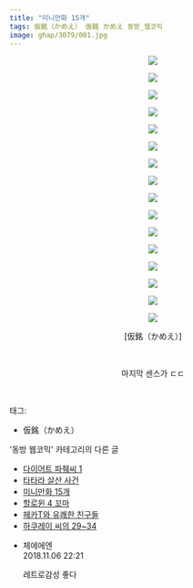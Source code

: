 ```yaml
---
title: "미니만화 15개"
tags: 仮銘（かめえ） 仮銘 かめえ 동방_웹코믹
image: ghap/3079/001.jpg
---
```

<div class="article">
<p style="text-align: center; clear: none; float: none;"><img src="{{ site.nasurl }}/ghap/3079/001.jpg"/></p>
<p style="text-align: center; clear: none; float: none;"><img src="{{ site.nasurl }}/ghap/3079/002.jpg"/></p>
<p style="text-align: center; clear: none; float: none;"><img src="{{ site.nasurl }}/ghap/3079/003.jpg"/></p>
<p style="text-align: center; clear: none; float: none;"><img src="{{ site.nasurl }}/ghap/3079/004.jpg"/></p>
<p style="text-align: center; clear: none; float: none;"><img src="{{ site.nasurl }}/ghap/3079/005.jpg"/></p>
<p style="text-align: center; clear: none; float: none;"><img src="{{ site.nasurl }}/ghap/3079/006.jpg"/></p>
<p style="text-align: center; clear: none; float: none;"><img src="{{ site.nasurl }}/ghap/3079/007.jpg"/></p>
<p style="text-align: center; clear: none; float: none;"><img src="{{ site.nasurl }}/ghap/3079/008.jpg"/></p>
<p style="text-align: center; clear: none; float: none;"><img src="{{ site.nasurl }}/ghap/3079/009.jpg"/></p>
<p style="text-align: center; clear: none; float: none;"><img src="{{ site.nasurl }}/ghap/3079/010.jpg"/></p>
<p style="text-align: center; clear: none; float: none;"><img src="{{ site.nasurl }}/ghap/3079/011.jpg"/></p>
<p style="text-align: center; clear: none; float: none;"><img src="{{ site.nasurl }}/ghap/3079/012.jpg"/></p>
<p style="text-align: center; clear: none; float: none;"><img src="{{ site.nasurl }}/ghap/3079/013.jpg"/></p>
<p style="text-align: center; clear: none; float: none;"><img src="{{ site.nasurl }}/ghap/3079/014.jpg"/></p>
<p style="text-align: center; clear: none; float: none;"><img src="{{ site.nasurl }}/ghap/3079/015.jpg"/></p>
<p style="text-align: center; clear: none; float: none;"><img src="{{ site.nasurl }}/ghap/3079/016.jpg"/></p>
<p style="text-align: center; clear: none; float: none;">[仮銘（かめえ）]</p>
<p style="text-align: center; clear: none; float: none;"><br/></p>
<p style="text-align: center; clear: none; float: none;">마지막 센스가 ㄷㄷ</p>
<p><br/></p>
</div><div class="tagTrail">
<p>태그: </p>
<ul>
<li>仮銘（かめえ）</li>
</ul>
</div><div class="another">
<p>'동방 웹코믹' 카테고리의 다른 글</p>
<ul>
<li><a href="/2017-01-10-ghap_3099">다이어트 파췌씨 1</a></li>
<li><a href="/2017-01-10-ghap_3097">타타라 살산 사건</a></li>
<li><a href="/2017-01-05-ghap_3079">미니만화 15개</a></li>
<li><a href="/2017-01-05-ghap_3074">할로윈 4 꼬마</a></li>
<li><a href="/2017-01-04-ghap_3056">헤카T와 유쾌한 친구들</a></li>
<li><a href="/2017-01-03-ghap_3052">하쿠레이 씨의 29~34</a></li>
</ul>
</div><div class="cb_module cb_fluid">
<div class="cb_wrt cb_profile">
<div class="comment">
<ul>
<li class="cb_thumb_off" id="comment15368749">
<div class="cb_comment_area">
<div class="cb_info_area">
<div class="cb_section">
<span class="cb_nick_name">체에에엔</span>
</div>
<div class="cb_section">
<span class="cb_date">2018.11.06 22:21 </span>
</div>
</div>
<div class="cb_dsc_comment">
<p class="cb_dsc">
											레트로감성 좋다 
										</p>
</div>
</div></li>
</ul>
</div>
</div><!-- commentList close -->
</div>